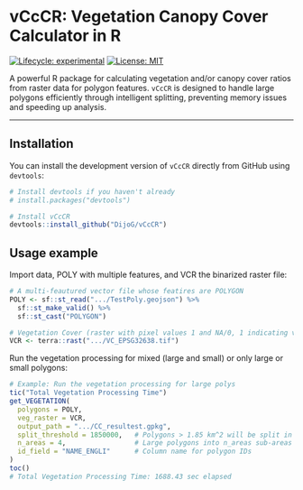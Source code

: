 # vCcCR: Vegetation Canopy Cover Calculator in R

[![Lifecycle: experimental](https://img.shields.io/badge/lifecycle-experimental-orange.svg)](https://lifecycle.r-lib.org/articles/stages.html#experimental)
[![License: MIT](https://img.shields.io/badge/License-MIT-yellow.svg)](https://opensource.org/licenses/MIT)

A powerful R package for calculating vegetation and/or canopy cover ratios from raster data for polygon features. `vCcCR` is designed to handle large polygons efficiently through intelligent splitting, preventing memory issues and speeding up analysis.

---

## Installation

You can install the development version of `vCcCR` directly from GitHub using `devtools`:

```R
# Install devtools if you haven't already
# install.packages("devtools")

# Install vCcCR
devtools::install_github("DijoG/vCcCR")
```

## Usage example

Import data, POLY with multiple features, and VCR the binarized raster file:

```R
# A multi-feautured vector file whose featires are POLYGON
POLY <- sf::st_read(".../TestPoly.geojson") %>%
  sf::st_make_valid() %>%      
  sf::st_cast("POLYGON") 

# Vegetation Cover (raster with pixel values 1 and NA/0, 1 indicating vagetetion or canopy)
VCR <- terra::rast(".../VC_EPSG32638.tif")
```

Run the vegetation processing for mixed (large and small) or only large or small polygons:

```R
# Example: Run the vegetation processing for large polys
tic("Total Vegetation Processing Time")
get_VEGETATION(
  polygons = POLY, 
  veg_raster = VCR,
  output_path = ".../CC_resultest.gpkg",
  split_threshold = 1850000,   # Polygons > 1.85 km^2 will be split in n_areas
  n_areas = 4,                 # Large polygons into n_areas sub-areas
  id_field = "NAME_ENGLI"      # Column name for polygon IDs
)
toc()
# Total Vegetation Processing Time: 1688.43 sec elapsed
```

  